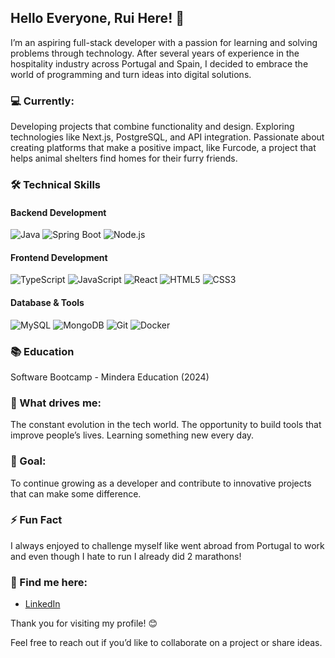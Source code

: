 ## Hello Everyone, Rui Here! 👋


I’m an aspiring full-stack developer with a passion for learning and solving problems through technology. After several years of experience in the hospitality industry across Portugal and Spain, I decided to embrace the world of programming and turn ideas into digital solutions.


### 💻 Currently:

Developing projects that combine functionality and design.
Exploring technologies like Next.js, PostgreSQL, and API integration.
Passionate about creating platforms that make a positive impact, like Furcode, a project that helps animal shelters find homes for their furry friends.


### 🛠 Technical Skills

#### Backend Development

![Java](https://img.shields.io/badge/Java-ED8B00?style=for-the-badge&logo=java&logoColor=white)  ![Spring Boot](https://img.shields.io/badge/Spring_Boot-6DB33F?style=for-the-badge&logo=spring-boot&logoColor=white)  ![Node.js](https://img.shields.io/badge/Node.js-339933?style=for-the-badge&logo=nodedotjs&logoColor=white)  


#### Frontend Development

![TypeScript](https://img.shields.io/badge/TypeScript-007ACC?style=for-the-badge&logo=typescript&logoColor=white)  ![JavaScript](https://img.shields.io/badge/JavaScript-F7DF1E?style=for-the-badge&logo=javascript&logoColor=black)  ![React](https://img.shields.io/badge/React-61DAFB?style=for-the-badge&logo=react&logoColor=black)  ![HTML5](https://img.shields.io/badge/HTML5-E34F26?style=for-the-badge&logo=html5&logoColor=white)  ![CSS3](https://img.shields.io/badge/CSS3-1572B6?style=for-the-badge&logo=css3&logoColor=white)  


#### Database & Tools

![MySQL](https://img.shields.io/badge/MySQL-4479A1?style=for-the-badge&logo=mysql&logoColor=white)  ![MongoDB](https://img.shields.io/badge/MongoDB-47A248?style=for-the-badge&logo=mongodb&logoColor=white)  ![Git](https://img.shields.io/badge/Git-F05032?style=for-the-badge&logo=git&logoColor=white)  ![Docker](https://img.shields.io/badge/Docker-2496ED?style=for-the-badge&logo=docker&logoColor=white)  


### 📚 Education

Software Bootcamp - Mindera Education (2024)


### 🌱 What drives me:

The constant evolution in the tech world.
The opportunity to build tools that improve people’s lives.
Learning something new every day.


### 🚀 Goal:

To continue growing as a developer and contribute to innovative projects that can make some difference.


### ⚡ Fun Fact

I always enjoyed to challenge myself like went abroad from Portugal to work and even though I hate to run I already did 2 marathons! 


### 🔗 Find me here:

- [LinkedIn](https://www.linkedin.com/in/ruitiago23/)


Thank you for visiting my profile! 😊

Feel free to reach out if you’d like to collaborate on a project or share ideas.
